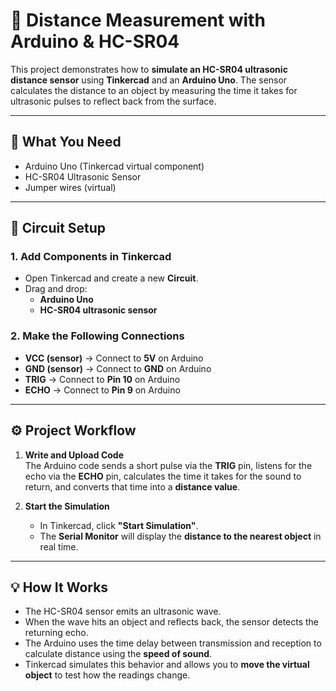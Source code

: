 # 📏 Distance Measurement with Arduino & HC-SR04 

This project demonstrates how to **simulate an HC-SR04 ultrasonic distance sensor** using **Tinkercad** and an **Arduino Uno**. The sensor calculates the distance to an object by measuring the time it takes for ultrasonic pulses to reflect back from the surface.

---

## 🧰 What You Need

- Arduino Uno (Tinkercad virtual component)  
- HC-SR04 Ultrasonic Sensor  
- Jumper wires (virtual)

---

## 🔧 Circuit Setup

### 1. Add Components in Tinkercad
- Open Tinkercad and create a new **Circuit**.
- Drag and drop:
  - **Arduino Uno**
  - **HC-SR04 ultrasonic sensor**

### 2. Make the Following Connections
- **VCC (sensor)** → Connect to **5V** on Arduino  
- **GND (sensor)** → Connect to **GND** on Arduino  
- **TRIG** → Connect to **Pin 10** on Arduino  
- **ECHO** → Connect to **Pin 9** on Arduino

---

## ⚙️ Project Workflow

1. **Write and Upload Code**  
   The Arduino code sends a short pulse via the **TRIG** pin, listens for the echo via the **ECHO** pin, calculates the time it takes for the sound to return, and converts that time into a **distance value**.

2. **Start the Simulation**  
   - In Tinkercad, click **"Start Simulation"**.
   - The **Serial Monitor** will display the **distance to the nearest object** in real time.

---

## 💡 How It Works

- The HC-SR04 sensor emits an ultrasonic wave.
- When the wave hits an object and reflects back, the sensor detects the returning echo.
- The Arduino uses the time delay between transmission and reception to calculate distance using the **speed of sound**.
- Tinkercad simulates this behavior and allows you to **move the virtual object** to test how the readings change.

